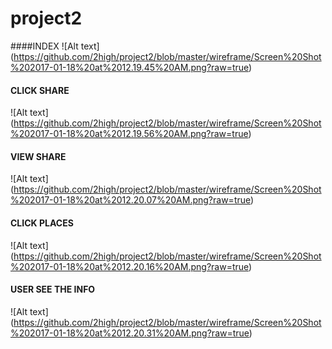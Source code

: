 # project2

####INDEX
![Alt text] (https://github.com/2high/project2/blob/master/wireframe/Screen%20Shot%202017-01-18%20at%2012.19.45%20AM.png?raw=true)
#### CLICK SHARE
![Alt text] (https://github.com/2high/project2/blob/master/wireframe/Screen%20Shot%202017-01-18%20at%2012.19.56%20AM.png?raw=true)
#### VIEW SHARE
![Alt text] (https://github.com/2high/project2/blob/master/wireframe/Screen%20Shot%202017-01-18%20at%2012.20.07%20AM.png?raw=true)
#### CLICK PLACES
![Alt text] (https://github.com/2high/project2/blob/master/wireframe/Screen%20Shot%202017-01-18%20at%2012.20.16%20AM.png?raw=true)
#### USER SEE THE INFO
![Alt text] (https://github.com/2high/project2/blob/master/wireframe/Screen%20Shot%202017-01-18%20at%2012.20.31%20AM.png?raw=true)
